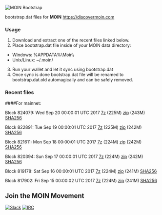 ![MOIN Bootstrap](https://i.imgur.com/KjM1jMp.jpg)

bootstrap.dat files for **MOIN** https://discovermoin.com

### Usage

1. Download and extract one of the recent files linked below.
2. Place bootstrap.dat file inside of your MOIN data directory:
 - Windows: %APPDATA%\Moin\
 - Unix/Linux: ~/.moin/
3. Run your wallet and let it sync using bootstrap.dat
4. Once sync is done bootstrap.dat file will be renamed to bootstrap.dat.old automagically and can be safely removed.


### Recent files

####For mainnet:

Block 824079: Wed Sep 20 00:00:01 UTC 2017 [7z](https://transfer.sh/yUS0K/bootstrap.dat.20170920.7z) (225M) [zip](https://transfer.sh/QMe5Y/bootstrap.dat.20170920.zip) (243M) [SHA256](https://transfer.sh/wfKxC/sha256.txt)

Block 822891: Tue Sep 19 00:00:01 UTC 2017 [7z](https://transfer.sh/9xHJ1/bootstrap.dat.20170919.7z) (225M) [zip](https://transfer.sh/10ESGD/bootstrap.dat.20170919.zip) (242M) [SHA256](https://transfer.sh/11mTbM/sha256.txt)

Block 821611: Mon Sep 18 00:00:01 UTC 2017 [7z](https://transfer.sh/xLejS/bootstrap.dat.20170918.7z) (224M) [zip](https://transfer.sh/DEvkv/bootstrap.dat.20170918.zip) (242M) [SHA256](https://transfer.sh/NAm1K/sha256.txt)

Block 820394: Sun Sep 17 00:00:01 UTC 2017 [7z](https://transfer.sh/gpslY/bootstrap.dat.20170917.7z) (224M) [zip](https://transfer.sh/13ub3Z/bootstrap.dat.20170917.zip) (242M) [SHA256](https://transfer.sh/wq3tx/sha256.txt)

Block 819178: Sat Sep 16 00:00:01 UTC 2017 [7z](https://transfer.sh/6fgUD/bootstrap.dat.20170916.7z) (224M) [zip](https://transfer.sh/10VlqE/bootstrap.dat.20170916.zip) (241M) [SHA256](https://transfer.sh/A9ibz/sha256.txt)

Block 817902: Fri Sep 15 00:00:02 UTC 2017 [7z](https://transfer.sh/OU6pm/bootstrap.dat.20170915.7z) (224M) [zip](https://transfer.sh/FuZsK/bootstrap.dat.20170915.zip) (241M) [SHA256](https://transfer.sh/VlNZS/sha256.txt)

## Join the MOIN Movement

[![Slack](https://i.imgur.com/Xy0IEJN.png)](https://discovermoin.herokuapp.com)
[![IRC](http://i.imgur.com/amUnKGQ.png)](https://kiwiirc.com/client/irc.freenode.net/#moin-crypto)
